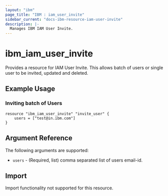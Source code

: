 ```yaml
---
layout: "ibm"
page_title: "IBM : iam_user_invite"
sidebar_current: "docs-ibm-resource-iam-user-invite"
description: |-
  Manages IBM IAM User Invite.
---
```


# ibm\_iam_user_invite

Provides a resource for IAM User Invite. This allows batch of users or single user to be invited, updated and deleted.

## Example Usage

### Inviting batch of Users

```hcl
resource "ibm_iam_user_invite" "invite_user" {
    users = ["test@in.ibm.com"]
}

```

## Argument Reference

The following arguments are supported:

* `users` - (Required, list) comma separated list of users email-id. 

## Import

Import functionality not supported for this resource.